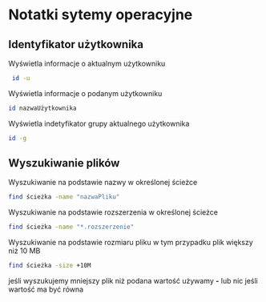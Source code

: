 # Notatki sytemy operacyjne


## Identyfikator użytkownika
Wyświetla informacje o aktualnym użytkowniku
```bash
 id -u 
 ```
 Wyświetla informacje o podanym użytkowniku
 ```bash
 id nazwaUżytkownika 
 ```
  Wyświetla indetyfikator grupy aktualnego użytkownika
 ```bash
 id -g 
 ```

## Wyszukiwanie plików

Wyszukiwanie na podstawie nazwy w określonej ścieżce
 ```bash
 find ścieżka -name "nazwaPliku" 
 ```
 Wyszukiwanie na podstawie rozszerzenia w określonej ścieżce
  ```bash
 find ścieżka -name "*.rozszerzenie" 
 ```
 Wyszukiwanie na podstawie rozmiaru pliku w tym przypadku plik większy niż 10 MB
  ```bash
 find ścieżka -size +10M
 ```
 jeśli wyszukujemy mniejszy plik niż podana wartość używamy **-** lub nic jeśli wartość ma być równa

